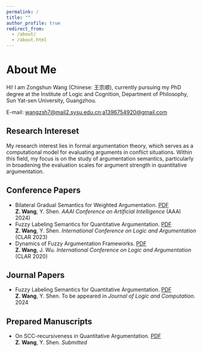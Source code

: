 ```yaml
---
permalink: /
title: ""
author_profile: true
redirect_from: 
  - /about/
  - /about.html
---
```

About Me
===
Hi! I am Zongshun Wang (Chinese: 王宗顺), currently pursuing my PhD degree at the Institute of Logic and Cognition, Department of Philosophy, Sun Yat-sen University, Guangzhou.

E-mail: wangzsh7@mail2.sysu.edu.cn;a1396754920@gmail.com

Research Intereset
---
My research interest lies in formal argumentation theory, which serves as a computational model for evaluating arguments in conflict situations. Within this field, my focus is on the study of argumentation semantics, particularly in broadening the evaluation scales for argument strength in quantitative argumentation.

Conference Papers
---
- Bilateral Gradual Semantics for Weighted Argumentation. [PDF](https://ojs.aaai.org/index.php/AAAI/article/view/28945)
  <br>**Z. Wang**, Y. Shen. *AAAI Conference on Artificial Intelligence* (AAAI 2024)
- Fuzzy Labeling Semantics for Quantitative Argumentation. [PDF](https://link.springer.com/chapter/10.1007/978-3-031-40875-5_12)
  <br>**Z. Wang**, Y. Shen. *International Conference on Logic and Argumentation* (CLAR 2023)
- Dynamics of Fuzzy Argumentation Frameworks. [PDF](https://link.springer.com/chapter/10.1007/978-3-030-44638-3_18)
  <br>**Z. Wang**, J. Wu. *International Conference on Logic and Argumentation* (CLAR 2020)

Journal Papers
---
- Fuzzy Labeling Semantics for Quantitative Argumentation. [PDF](https://academic.oup.com/logcom)
  <br>**Z. Wang**, Y. Shen. To be appeared in *Journal of Logic and Computation*. 2024

Prepared Manuscripts
---
- On SCC-recursiveness in Quantitative Argumentation. [PDF](https://arxiv.org/abs/2006.08880)
  <br>**Z. Wang**, Y. Shen. *Submitted*
